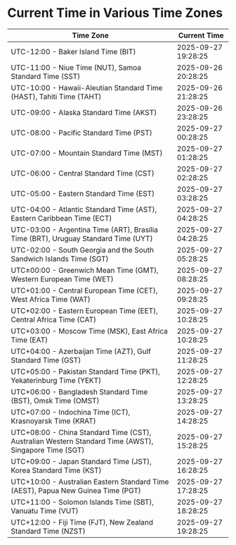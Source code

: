 # Current Time in Various Time Zones

| Time Zone | Current Time |
|-----------|--------------|
| UTC-12:00 - Baker Island Time (BIT) | 2025-09-27 19:28:25 |
| UTC-11:00 - Niue Time (NUT), Samoa Standard Time (SST) | 2025-09-26 20:28:25 |
| UTC-10:00 - Hawaii-Aleutian Standard Time (HAST), Tahiti Time (TAHT) | 2025-09-26 21:28:25 |
| UTC-09:00 - Alaska Standard Time (AKST) | 2025-09-26 23:28:25 |
| UTC-08:00 - Pacific Standard Time (PST) | 2025-09-27 00:28:25 |
| UTC-07:00 - Mountain Standard Time (MST) | 2025-09-27 01:28:25 |
| UTC-06:00 - Central Standard Time (CST) | 2025-09-27 02:28:25 |
| UTC-05:00 - Eastern Standard Time (EST) | 2025-09-27 03:28:25 |
| UTC-04:00 - Atlantic Standard Time (AST), Eastern Caribbean Time (ECT) | 2025-09-27 04:28:25 |
| UTC-03:00 - Argentina Time (ART), Brasília Time (BRT), Uruguay Standard Time (UYT) | 2025-09-27 04:28:25 |
| UTC-02:00 - South Georgia and the South Sandwich Islands Time (SGT) | 2025-09-27 05:28:25 |
| UTC±00:00 - Greenwich Mean Time (GMT), Western European Time (WET) | 2025-09-27 08:28:25 |
| UTC+01:00 - Central European Time (CET), West Africa Time (WAT) | 2025-09-27 09:28:25 |
| UTC+02:00 - Eastern European Time (EET), Central Africa Time (CAT) | 2025-09-27 10:28:25 |
| UTC+03:00 - Moscow Time (MSK), East Africa Time (EAT) | 2025-09-27 10:28:25 |
| UTC+04:00 - Azerbaijan Time (AZT), Gulf Standard Time (GST) | 2025-09-27 11:28:25 |
| UTC+05:00 - Pakistan Standard Time (PKT), Yekaterinburg Time (YEKT) | 2025-09-27 12:28:25 |
| UTC+06:00 - Bangladesh Standard Time (BST), Omsk Time (OMST) | 2025-09-27 13:28:25 |
| UTC+07:00 - Indochina Time (ICT), Krasnoyarsk Time (KRAT) | 2025-09-27 14:28:25 |
| UTC+08:00 - China Standard Time (CST), Australian Western Standard Time (AWST), Singapore Time (SGT) | 2025-09-27 15:28:25 |
| UTC+09:00 - Japan Standard Time (JST), Korea Standard Time (KST) | 2025-09-27 16:28:25 |
| UTC+10:00 - Australian Eastern Standard Time (AEST), Papua New Guinea Time (PGT) | 2025-09-27 17:28:25 |
| UTC+11:00 - Solomon Islands Time (SBT), Vanuatu Time (VUT) | 2025-09-27 18:28:25 |
| UTC+12:00 - Fiji Time (FJT), New Zealand Standard Time (NZST) | 2025-09-27 19:28:25 |
